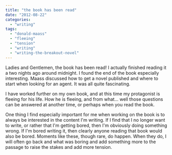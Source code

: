 ```yaml
---
title: "the book has been read"
date: "2012-08-22"
categories: 
  - "writing"
tags: 
  - "donald-maass"
  - "fleeing"
  - "tension"
  - "writing"
  - "writing-the-breakout-novel"
---
```


Ladies and Gentlemen, the book has been read! I actually finished reading it a two nights ago around midnight. I found the end of the book especially interesting. Maass discussed how to get a novel published and where to start when looking for an agent. It was all quite fascinating.

I have worked further on my own book, and at this time my protagonist is fleeing for his life. How he is fleeing, and from what... well those questions can be answered at another time, or perhaps when you read the book.

One thing I find especially important for me when working on the book is to always be interested in the content I'm writing. If I find that I no longer want to write, or rather that I'm getting bored, then I'm obviously doing something wrong. If I'm bored writing it, then clearly anyone reading that book would also be bored. Moments like these, though rare, do happen. When they do, I will often go back and what was boring and add something more to the passage to raise the stakes and add more tension.
